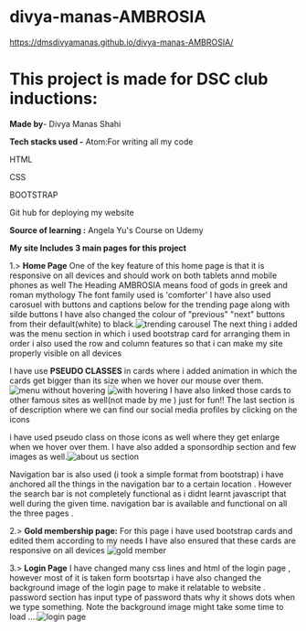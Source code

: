# divya-manas-AMBROSIA
https://dmsdivyamanas.github.io/divya-manas-AMBROSIA/


# This project is made for DSC club inductions:

**Made by**- Divya Manas Shahi

**Tech stacks used -**
Atom:For writing all my code

HTML

CSS

BOOTSTRAP

Git hub for deploying my website

**Source of learning :** Angela Yu's Course on Udemy


**My site Includes 3 main pages for this project**


1.> **Home Page**
One of the key feature of this home page is that it is responsive on all devices and should work on both tablets annd mobile phones as well
The Heading AMBROSIA means food of gods in greek and roman mythology
The font family used is 'comforter'
I have also used carosuel with buttons and captions below for the trending page along with silde buttons 
I have also changed the colour of "previous" "next" buttons from their default(white) to black.![trending carousel](https://user-images.githubusercontent.com/98876605/155319309-5d3972e1-ac36-4b38-b287-e158f5c93841.jpg)
The next thing i added was the menu section in which i used bootstrap card for arranging them in order 
i also used the row and column features so that i can make my site properly visible on all devices 

I have use **PSEUDO CLASSES** in cards where i added animation in which the cards get bigger than its size when we hover our mouse over them.![menu without hovering](https://user-images.githubusercontent.com/98876605/155319301-5c0a24e2-48b2-4dc6-a90e-a7eb3b42f4ae.jpg) ![with hovering](https://user-images.githubusercontent.com/98876605/155319320-c323a13b-3173-4499-b739-40f4200d6d3e.jpg)
 I have also linked those cards to other famous sites as well(not made by me ) just for fun!!
The last section is of description where we can find our social media profiles by clicking on the icons  

  i have used pseudo class on those icons as well where they get enlarge when we hover over them.
  I have also added  a sponsordhip section  and few images  as well.![about us section](https://user-images.githubusercontent.com/98876605/155319288-2a946d17-9b52-4687-9b6d-a62ccadeccb5.jpg)
  
  
 Navigation bar is also used (i took a simple format from bootstrap) i have anchored all the things in the navigation bar to a certain location .
 However the search bar is not completely functional as i didnt learnt javascript that well during the given time.
 navigation bar is available and functional on all the three pages .
 
 2.> **Gold membership page:**
For this page i have used bootstrap cards and edited them according to my needs 
I have also ensured that these cards are responsive on all devices ![gold member](https://user-images.githubusercontent.com/98876605/155319291-31801abc-0739-46ee-984b-f504bbef93c4.jpg)

3.> **Login Page**
I have changed many css lines and html of the login page , however most of it is taken form bootsrtap 
i have also changed the background image  of the login page to make it relatable to website .
password section has input type of password thats why it shows dots when we type something.
Note the background image might take some time to load ....![login page](https://user-images.githubusercontent.com/98876605/155319296-3167f265-aae1-4794-b043-f62b2f6ff592.jpg)

